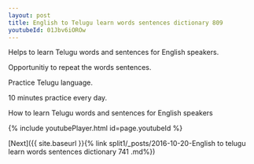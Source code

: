 ```yaml
---
layout: post
title: English to Telugu learn words sentences dictionary 809 
youtubeId: 01Jbv6iOROw
---
```

 
 
Helps to learn Telugu words and sentences for English speakers.

Opportunitiy to repeat the words sentences. 

Practice Telugu language. 
 
10 minutes practice every day. 
 
How to learn Telugu words and sentences for English speakers 
 
{% include youtubePlayer.html id=page.youtubeId %}
 
 
[Next]({{ site.baseurl }}{% link  split1/_posts/2016-10-20-English to telugu learn words sentences dictionary 741 .md%})
 
